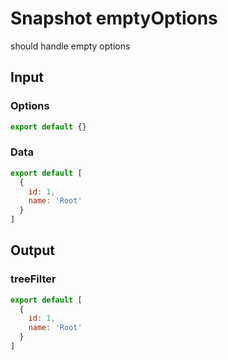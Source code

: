# Snapshot emptyOptions

should handle empty options

## Input

### Options
```js
export default {}
```

### Data
```js
export default [
  {
    id: 1,
    name: 'Root'
  }
]
```

## Output

### treeFilter
```js
export default [
  {
    id: 1,
    name: 'Root'
  }
]
```